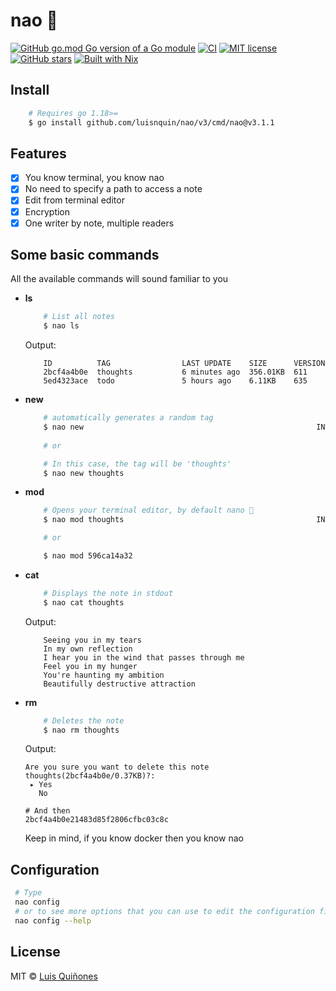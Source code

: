
# nao 🍵

[![GitHub go.mod Go version of a Go module](https://img.shields.io/github/go-mod/go-version/luisnquin/nao)](https://github.com/luisnquin/nao)
[![CI](https://github.com/luisnquin/nao/actions/workflows/go.yml/badge.svg)](https://github.com/luisnquin/nao/actions/workflows/go.yml)
[![MIT license](https://img.shields.io/badge/License-MIT-blue.svg)](https://lbesson.mit-license.org/)
[![GitHub stars](https://img.shields.io/github/stars/luisnquin/nao.svg?style=social&label=Star&maxAge=2592000)](https://github.com/luisnquin/nao)
[![Built with Nix](https://img.shields.io/static/v1?logo=nixos&logoColor=white&label=&message=Built%20with%20Nix&color=41439a)](https://github.com/luisnquin/nao)

## Install

```bash
    # Requires go 1.18>=
    $ go install github.com/luisnquin/nao/v3/cmd/nao@v3.1.1
```

## Features

- [x] You know terminal, you know nao
- [x] No need to specify a path to access a note
- [x] Edit from terminal editor
- [x] Encryption
- [x] One writer by note, multiple readers

## Some basic commands

All the available commands will sound familiar to you

- **ls**

    ```bash
        # List all notes
        $ nao ls
    ```

    Output:

    ```console
        ID          TAG                LAST UPDATE    SIZE      VERSION
        2bcf4a4b0e  thoughts           6 minutes ago  356.01KB  611
        5ed4323ace  todo               5 hours ago    6.11KB    635
    ```

- **new**

    ```bash
        # automatically generates a random tag
        $ nao new                                                    INT ×
        
        # or

        # In this case, the tag will be 'thoughts'
        $ nao new thoughts
    ```

- **mod**

    ```bash
        # Opens your terminal editor, by default nano 🧤
        $ nao mod thoughts                                           INT × 

        # or

        $ nao mod 596ca14a32
    ```

- **cat**

    ```bash
        # Displays the note in stdout
        $ nao cat thoughts
    ```

    Output:

    ```console
        Seeing you in my tears
        In my own reflection
        I hear you in the wind that passes through me
        Feel you in my hunger
        You're haunting my ambition
        Beautifully destructive attraction
    ```

- **rm**

    ```bash
        # Deletes the note
        $ nao rm thoughts
    ```

    Output:

    ```console
    Are you sure you want to delete this note thoughts(2bcf4a4b0e/0.37KB)?: 
     ▸ Yes
       No

    # And then
    2bcf4a4b0e21483d85f2806cfbc03c8c

    ```

    Keep in mind, if you know docker then you know nao

## Configuration

```bash
 # Type
 nao config
 # or to see more options that you can use to edit the configuration file
 nao config --help
```

## License

MIT © [Luis Quiñones](https://github.com/luisnquin)
